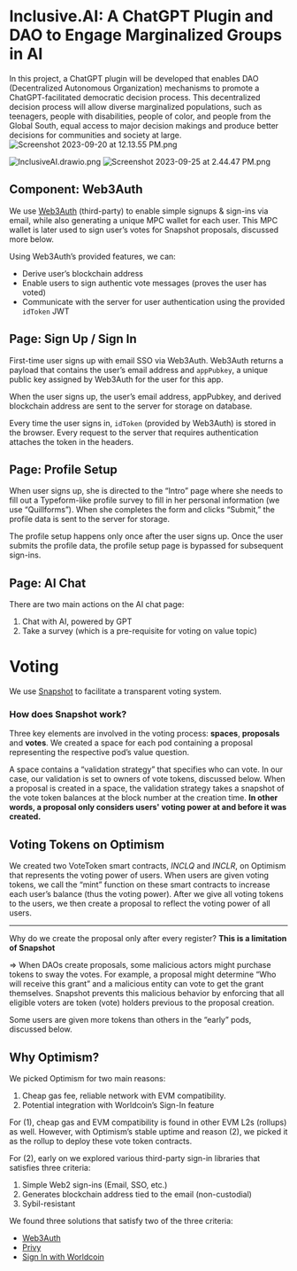 # Inclusive.AI: A ChatGPT Plugin and DAO to Engage Marginalized Groups in AI

In this project, a ChatGPT plugin will be developed that enables DAO (Decentralized Autonomous Organization) mechanisms to promote a ChatGPT-facilitated democratic decision process. This decentralized decision process will allow diverse marginalized populations, such as teenagers, people with disabilities, people of color, and people from the Global South, equal access to major decision makings and produce better decisions for communities and society at large.
![Screenshot 2023-09-20 at 12.13.55 PM.png](https://prod-files-secure.s3.us-west-2.amazonaws.com/9db40024-cdfd-4993-8bc3-617750f19cbb/28b0da3d-2a82-43b4-aba6-b2b36089d53d/Screenshot_2023-09-20_at_12.13.55_PM.png)

![InclusiveAI.drawio.png](https://prod-files-secure.s3.us-west-2.amazonaws.com/9db40024-cdfd-4993-8bc3-617750f19cbb/4965e9bc-767f-4843-9de6-c423d9cab1a9/InclusiveAI.drawio.png)
![Screenshot 2023-09-25 at 2.44.47 PM.png](https://prod-files-secure.s3.us-west-2.amazonaws.com/9db40024-cdfd-4993-8bc3-617750f19cbb/4cb0bfe8-1897-4add-be97-4d5fcebd2b4e/Screenshot_2023-09-25_at_2.44.47_PM.png)

## Component: Web3Auth

We use [Web3Auth](https://web3auth.io/) (third-party) to enable simple signups & sign-ins via email, while also generating a unique MPC wallet for each user. This MPC wallet is later used to sign user’s votes for Snapshot proposals, discussed more below.

Using Web3Auth’s provided features, we can:

- Derive user’s blockchain address
- Enable users to sign authentic vote messages (proves the user has voted)
- Communicate with the server for user authentication using the provided `idToken` JWT

## Page: Sign Up / Sign In

First-time user signs up with email SSO via Web3Auth. Web3Auth returns a payload that contains the user’s email address and `appPubkey`, a unique public key assigned by Web3Auth for the user for this app.

When the user signs up, the user’s email address, appPubkey, and derived blockchain address are sent to the server for storage on database.

Every time the user signs in, `idToken` (provided by Web3Auth) is stored in the browser. Every request to the server that requires authentication attaches the token in the headers.

## Page: Profile Setup

When user signs up, she is directed to the “Intro” page where she needs to fill out a Typeform-like profile survey to fill in her personal information (we use “Quillforms”). When she completes the form and clicks “Submit,” the profile data is sent to the server for storage.

The profile setup happens only once after the user signs up. Once the user submits the profile data, the profile setup page is bypassed for subsequent sign-ins.

## Page: AI Chat

There are two main actions on the AI chat page:

1. Chat with AI, powered by GPT
2. Take a survey (which is a pre-requisite for voting on value topic)

# Voting

We use [Snapshot](https://docs.snapshot.org/) to facilitate a transparent voting system.

### How does Snapshot work?

Three key elements are involved in the voting process: **spaces**, **proposals** and **votes**. We created a space for each pod containing a proposal representing the respective pod’s value question.

A space contains a “validation strategy” that specifies who can vote. In our case, our validation is set to owners of vote tokens, discussed below. When a proposal is created in a space, the validation strategy takes a snapshot of the vote token balances at the block number at the creation time. **In other words, a proposal only considers users' voting power at and before it was created.**

## Voting Tokens on Optimism

We created two VoteToken smart contracts, *INCLQ* and *INCLR*, on Optimism that represents the voting power of users. When users are given voting tokens, we call the “mint” function on these smart contracts to increase each user’s balance (thus the voting power). After we give all voting tokens to the users, we then create a proposal to reflect the voting power of all users. 
****

Why do we create the proposal only after every register? **This is a limitation of Snapshot**

⇒ When DAOs create proposals, some malicious actors might purchase tokens to sway the votes. For example, a proposal might determine “Who will receive this grant” and a malicious entity can vote to get the grant themselves. Snapshot prevents this malicious behavior by enforcing that all eligible voters are token (vote) holders previous to the proposal creation.

Some users are given more tokens than others in the “early” pods, discussed below.

## Why Optimism?

We picked Optimism for two main reasons:

1. Cheap gas fee, reliable network with EVM compatibility.
2. Potential integration with Worldcoin’s Sign-In feature

For (1), cheap gas and EVM compatibility is found in other EVM L2s (rollups) as well. However, with Optimism’s stable uptime and reason (2), we picked it as the rollup to deploy these vote token contracts.

For (2), early on we explored various third-party sign-in libraries that satisfies three criteria:

1. Simple Web2 sign-ins (Email, SSO, etc.)
2. Generates blockchain address tied to the email (non-custodial)
3. Sybil-resistant

We found three solutions that satisfy two of the three criteria:

- [Web3Auth](https://web3auth.io)
- [Privy](https://privy.io)
- [Sign In with Worldcoin](https://docs.worldcoin.org/id/sign-in)

  
